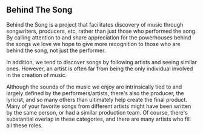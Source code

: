 ## Behind The Song

Behind the Song is a project that facilitates discovery of music through songwriters, producers, etc,
rather than just those who performed the song. By calling attention to and share appreciation for the
powerhouses behind the songs we love we hope to give more recognition to those who are behind the song,
not just the performer.

In addition, we tend to discover songs by following artists and seeing similar ones. However, an artist is often far
from being the only individual involved in the creation of music.

Although the sounds of the music we enjoy are intrinsically tied to and largely defined by the performers/artists,
there's also the producer, the lyricist, and so many others than ultimately help create the final product.
Many of your favorite songs from different artists might have been written by the same person, or had a similar production team.
Of course, there's substantial overlap in these categories, and there are many artists who fill all these roles.
